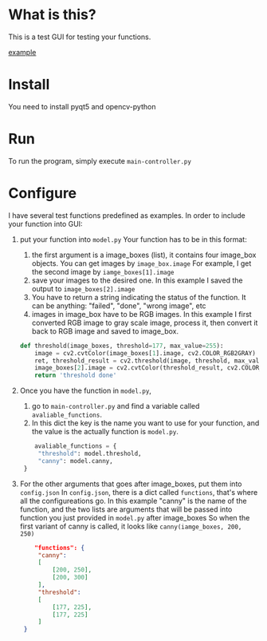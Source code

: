 # What is this?

This is a test GUI for testing your functions.

[example](./example.gif)

# Install

You need to install pyqt5 and opencv-python

# Run

To run the program, simply execute ```main-controller.py```

# Configure

I have several test functions predefined as examples. 
In order to include your function into GUI:

1. put your function into ```model.py```
   Your function has to be in this format:
   1. the first argument is a image_boxes (list),
   it contains four image_box objects.
   You can get images by ```image_box.image```
   For example, I get the second image by ```iamge_boxes[1].image```
   2. save your images to the desired one. 
   In this example I saved the output to ```image_boxes[2].image```
   3. You have to return a string indicating the status of the function.
   It can be anything: "failed", "done", "wrong image", etc
   4. images in image_box have to be RGB images.
   In this example I first converted RGB image to gray scale image,
   process it, then convert it back to RGB image and saved to image_box.

    ```python
    def threshold(image_boxes, threshold=177, max_value=255):
        image = cv2.cvtColor(image_boxes[1].image, cv2.COLOR_RGB2GRAY)
        ret, threshold_result = cv2.threshold(image, threshold, max_value, cv2.THRESH_BINARY)
        image_boxes[2].image = cv2.cvtColor(threshold_result, cv2.COLOR_GRAY2RGB)
        return 'threshold done'
    ```

2. Once you have the function in ```model.py```,
   1. go to ```main-controller.py``` and find a variable called ```avaliable_functions```.
   2. In this dict the key is the name you want to use for your function,
   and the value is the actually function is ```model.py```.

   ```python
       avaliable_functions = {
        "threshold": model.threshold,
        "canny": model.canny,
    }
    ```
3. For the other arguments that goes after image_boxes, put them into ```config.json```
   In `config.json`, there is a dict called ```functions```,
   that's where all the configureations go.
   In this example "canny" is the name of the function,
   and the two lists are arguments that will be passed 
   into function you just provided in ```model.py``` after image_boxes
   So when the first variant of canny is called, it looks like
   ```canny(iamge_boxes, 200, 250)```

   ```json
       "functions": {
        "canny":
        [
            [200, 250],
            [200, 300]
        ],
        "threshold":
        [
            [177, 225],
            [177, 225]
        ]
    }
    ```

